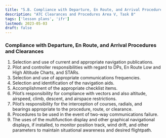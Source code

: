 ```yaml
---
title: "5.B. Compliance with Departure, En Route, and Arrival Procedures and Clearances"
description: "ATC Clearances and Procedures Area V, Task B"
tags: ['lesson plans', 'ifr']
lastmod: 2023-05-03
draft: false
---
```

### Compliance with Departure, En Route, and Arrival Procedures and Clearances

1. Selection and use of current and appropriate navigation publications. 
2. Pilot and controller responsibilities with regard to DPs, En Route Low and High Altitude Charts, and STARs. 
3. Selection and use of appropriate communications frequencies. 
4. Selection and identification of the navigation aids. 
5. Accomplishment of the appropriate checklist items. 
6. Pilot’s responsibility for compliance with vectors and also altitude, airspeed, climb, descent, and airspace restrictions. 
7. Pilot’s responsibility for the interception of courses, radials, and bearings appropriate to the procedure, route, or clearance. 
8. Procedures to be used in the event of two-way communications failure. 
9. The uses of the multifunction display and other graphical navigational displays, if installed, to monitor position track, wind drift, and other parameters to maintain situational awareness and desired flightpath. 